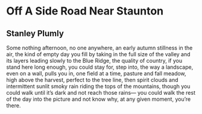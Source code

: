 # Off A Side Road Near Staunton
## Stanley Plumly
Some nothing afternoon, no one anywhere,
an early autumn stillness in the air,
the kind of empty day you fill by taking in
the full size of the valley and its layers leading
slowly to the Blue Ridge, the quality of country,
if you stand here long enough, you could stay
for, step into, the way a landscape, even on a wall,
pulls you in, one field at a time, pasture and fall
meadow, high above the harvest, perfect
to the tree line, then spirit clouds and intermittent
sunlit smoky rain riding the tops of the mountains,
though you could walk until it’s dark and not reach those rains—
you could walk the rest of the day into the picture
and not know why, at any given moment, you’re there.